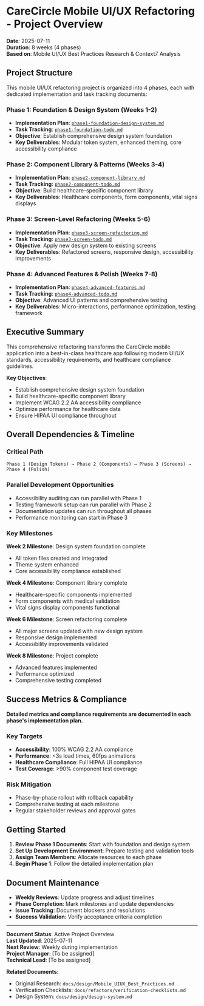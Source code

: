# CareCircle Mobile UI/UX Refactoring - Project Overview

**Date**: 2025-07-11  
**Duration**: 8 weeks (4 phases)  
**Based on**: Mobile UI/UX Best Practices Research & Context7 Analysis  

## Project Structure

This mobile UI/UX refactoring project is organized into 4 phases, each with dedicated implementation and task tracking documents:

### Phase 1: Foundation & Design System (Weeks 1-2)
- **Implementation Plan**: [`phase1-foundation-design-system.md`](./phase1-foundation-design-system.md)
- **Task Tracking**: [`phase1-foundation-todo.md`](./phase1-foundation-todo.md)
- **Objective**: Establish comprehensive design system foundation
- **Key Deliverables**: Modular token system, enhanced theming, core accessibility compliance

### Phase 2: Component Library & Patterns (Weeks 3-4)
- **Implementation Plan**: [`phase2-component-library.md`](./phase2-component-library.md)
- **Task Tracking**: [`phase2-component-todo.md`](./phase2-component-todo.md)
- **Objective**: Build healthcare-specific component library
- **Key Deliverables**: Healthcare components, form components, vital signs displays

### Phase 3: Screen-Level Refactoring (Weeks 5-6)
- **Implementation Plan**: [`phase3-screen-refactoring.md`](./phase3-screen-refactoring.md)
- **Task Tracking**: [`phase3-screen-todo.md`](./phase3-screen-todo.md)
- **Objective**: Apply new design system to existing screens
- **Key Deliverables**: Refactored screens, responsive design, accessibility improvements

### Phase 4: Advanced Features & Polish (Weeks 7-8)
- **Implementation Plan**: [`phase4-advanced-features.md`](./phase4-advanced-features.md)
- **Task Tracking**: [`phase4-advanced-todo.md`](./phase4-advanced-todo.md)
- **Objective**: Advanced UI patterns and comprehensive testing
- **Key Deliverables**: Micro-interactions, performance optimization, testing framework

## Executive Summary

This comprehensive refactoring transforms the CareCircle mobile application into a best-in-class healthcare app following modern UI/UX standards, accessibility requirements, and healthcare compliance guidelines.

**Key Objectives**:
- Establish comprehensive design system foundation
- Build healthcare-specific component library
- Implement WCAG 2.2 AA accessibility compliance
- Optimize performance for healthcare data
- Ensure HIPAA UI compliance throughout

## Overall Dependencies & Timeline

### Critical Path
```
Phase 1 (Design Tokens) → Phase 2 (Components) → Phase 3 (Screens) → Phase 4 (Polish)
```

### Parallel Development Opportunities
- Accessibility auditing can run parallel with Phase 1
- Testing framework setup can run parallel with Phase 2
- Documentation updates can run throughout all phases
- Performance monitoring can start in Phase 3

### Key Milestones

**Week 2 Milestone**: Design system foundation complete
- All token files created and integrated
- Theme system enhanced
- Core accessibility compliance established

**Week 4 Milestone**: Component library complete
- Healthcare-specific components implemented
- Form components with medical validation
- Vital signs display components functional

**Week 6 Milestone**: Screen refactoring complete
- All major screens updated with new design system
- Responsive design implemented
- Accessibility improvements validated

**Week 8 Milestone**: Project complete
- Advanced features implemented
- Performance optimized
- Comprehensive testing completed

## Success Metrics & Compliance

**Detailed metrics and compliance requirements are documented in each phase's implementation plan.**

### Key Targets
- **Accessibility**: 100% WCAG 2.2 AA compliance
- **Performance**: <3s load times, 60fps animations
- **Healthcare Compliance**: Full HIPAA UI compliance
- **Test Coverage**: >90% component test coverage

### Risk Mitigation
- Phase-by-phase rollout with rollback capability
- Comprehensive testing at each milestone
- Regular stakeholder reviews and approval gates

## Getting Started

1. **Review Phase 1 Documents**: Start with foundation and design system
2. **Set Up Development Environment**: Prepare testing and validation tools
3. **Assign Team Members**: Allocate resources to each phase
4. **Begin Phase 1**: Follow the detailed implementation plan

## Document Maintenance

- **Weekly Reviews**: Update progress and adjust timelines
- **Phase Completion**: Mark milestones and update dependencies
- **Issue Tracking**: Document blockers and resolutions
- **Success Validation**: Verify acceptance criteria completion

---

**Document Status**: Active Project Overview  
**Last Updated**: 2025-07-11  
**Next Review**: Weekly during implementation  
**Project Manager**: [To be assigned]  
**Technical Lead**: [To be assigned]

**Related Documents**:
- Original Research: `docs/design/Mobile_UIUX_Best_Practices.md`
- Verification Checklists: `docs/refactors/verification-checklists.md`
- Design System: `docs/design/design-system.md`
